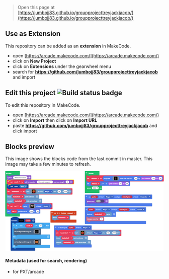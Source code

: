  


> Open this page at [https://jumbojj83.github.io/groupprojecttreyjackjacob/](https://jumbojj83.github.io/groupprojecttreyjackjacob/)

## Use as Extension

This repository can be added as an **extension** in MakeCode.

* open [https://arcade.makecode.com/](https://arcade.makecode.com/)
* click on **New Project**
* click on **Extensions** under the gearwheel menu
* search for **https://github.com/jumbojj83/groupprojecttreyjackjacob** and import

## Edit this project ![Build status badge](https://github.com/jumbojj83/groupprojecttreyjackjacob/workflows/MakeCode/badge.svg)

To edit this repository in MakeCode.

* open [https://arcade.makecode.com/](https://arcade.makecode.com/)
* click on **Import** then click on **Import URL**
* paste **https://github.com/jumbojj83/groupprojecttreyjackjacob** and click import

## Blocks preview

This image shows the blocks code from the last commit in master.
This image may take a few minutes to refresh.

![A rendered view of the blocks](https://github.com/jumbojj83/groupprojecttreyjackjacob/raw/master/.github/makecode/blocks.png)

#### Metadata (used for search, rendering)

* for PXT/arcade
<script src="https://makecode.com/gh-pages-embed.js"></script><script>makeCodeRender("{{ site.makecode.home_url }}", "{{ site.github.owner_name }}/{{ site.github.repository_name }}");</script>

